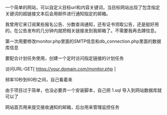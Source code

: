 一个简单的网站，可以自定义目标url和内容关键词，当目标网站出现了包含指定关键词的超链接文本后会用邮件进行通知指定的邮箱。

我曾用它来订阅某些报名公告、分数查询通知，还有证书领取公告，还是挺好用的。在公告发布的几分钟内就把相关链接发到我邮箱了。不需要我再去蹲信息。

第一次用要修改monitor.php里面的SMTP信息和db_connection.php里面的数据库信息

要配合计划任务使用，创建一个定时访问指定链接的计划任务

访问URL-GET[ https://your.domain.com/monitor.php ]

频率10秒到60秒之间，自己看着来

由于项目过于简单，也没必要弄一个安装脚本，自己把 1.sql 导入到网站数据库就可以了

网站首页用来提交接收通知的邮箱，后台用来管理监控任务
